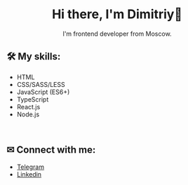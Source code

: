 <h1 align="center">Hi there, I'm Dimitriy👋</h1>
<div id="header" align="center">
  I'm frontend developer from Moscow.
</div>
<h2>🛠 My skills:</h2>
<ul>
  <li>HTML</li>
  <li>CSS/SASS/LESS</li>
  <li>JavaScript (ES6+)</li>
  <li>TypeScript</li>
  <li>React.js</li>
  <li>Node.js</li>
</ul>
<br />
<h2>✉ Connect with me:</h2>
<ul>
  <li><a href="https://t.me/DimitriyIv">Telegram</a></li>
  <li><a href="https://www.linkedin.com/in/ivanov-dk/">Linkedin</a></li>
</ul>

<!--
**Actarios/Actarios** is a ✨ _special_ ✨ repository because its `README.md` (this file) appears on your GitHub profile.

Here are some ideas to get you started:

- 🔭 I’m currently working on ...
- 🌱 I’m currently learning ...
- 👯 I’m looking to collaborate on ...
- 🤔 I’m looking for help with ...
- 💬 Ask me about ...
- 📫 How to reach me: ...
- 😄 Pronouns: ...
- ⚡ Fun fact: ...
-->
